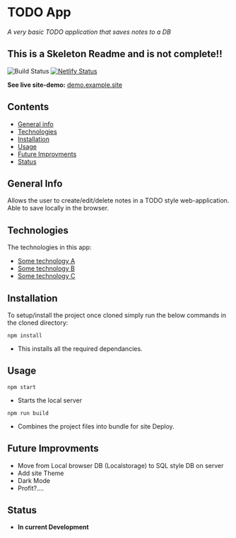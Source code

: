 # TODO App

_A very basic TODO application that saves notes to a DB_

## **This is a Skeleton Readme and is not complete!!**

![Build Status](https://github.com/dMacGit/[repo-name]/actions/workflows/main.yml/badge.svg?branch=main) 
[![Netlify Status](https://api.netlify.com/api/v1/badges/netlifyapp]/deploy-status)](https://app.netlify.com/sites/netlifyapp/deploys)

**See live site-demo:** [demo.example.site](https://demo.example.site)

## Contents

- [General info](#General-Info)
- [Technologies](#Technologies)
- [Installation](#Installation)
- [Usage](#Usage)
- [Future Improvments](#Future-Improvments)
- [Status](#Status)

## General Info

Allows the user to create/edit/delete notes in a TODO style web-application.
Able to save locally in the browser.

## Technologies

The technologies in this app:

- [Some technology A](https://example.com)
- [Some technology B](https://example.com)
- [Some technology C](https://example.com)

## Installation

To setup/install the project once cloned simply run the below commands in the cloned directory:

`npm install`
- This installs all the required dependancies.

## Usage

`npm start`
- Starts the local server

`npm run build`
- Combines the project files into bundle for site Deploy.

## Future Improvments

- Move from Local browser DB (Localstorage) to SQL style DB on server
- Add site Theme
- Dark Mode
- Profit?....

## Status

- **In current Development**
